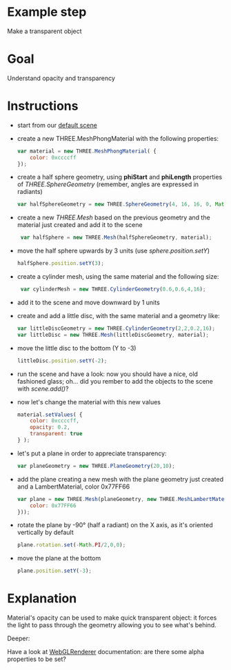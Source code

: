 Example step
============
Make a transparent object

Goal
====
Understand opacity and transparency 

Instructions
============

+ start from our [default scene](../examples/00_default_scene.html)

+ create a new THREE.MeshPhongMaterial with the following properties:

    ```javascript
    var material = new THREE.MeshPhongMaterial( { 
		color: 0xccccff
	});
    ```
    
+ create a half sphere geometry, using __phiStart__ and __phiLength__ properties of _THREE.SphereGeometry_ (remember, angles
are expressed in radiants)
    
    ```javascript
    var halfSphereGeometry = new THREE.SphereGeometry(4, 16, 16, 0, Math.PI*2, Math.PI/2, Math.PI);
    ```

+ create a new _THREE.Mesh_ based on the previous geometry and the material just created and add it to the scene

   ```javascript
    var halfSphere = new THREE.Mesh(halfSphereGeometry, material);
    ```

+ move the half sphere upwards by 3 units (use _sphere.position.setY_)

    ```javascript
    halfSphere.position.setY(3);
    ```

+ create a cylinder mesh, using the same material and the following size:
 
    ```javascript
     var cylinderMesh = new THREE.CylinderGeometry(0.6,0.6,4,16);
     ```

+ add it to the scene and move downward by 1 units

+ create and add a little disc, with the same material and a geometry like:
 
    ```javascript
    var littleDiscGeometry = new THREE.CylinderGeometry(2,2,0.2,16);
    var littleDisc = new THREE.Mesh(littleDiscGeometry, material);
    ```

+ move the little disc to the bottom (Y to -3)

    ```javascript
    littleDisc.position.setY(-2);
    ```
    
+ run the scene and have a look: now you should have a nice, old fashioned glass; oh... did you rember to add the objects
to the scene with _scene.add()_?

+ now let's change the material with this new values
    
    ```javascript
    material.setValues( { 
		color: 0xccccff,  
        opacity: 0.2,
        transparent: true
	} );
    ```
    
+ let's put a plane in order to appreciate transparency:

    ```javascript
    var planeGeometry = new THREE.PlaneGeometry(20,10);
    ```

+ add the plane creating a new mesh with the plane geometry just created and a LambertMaterial, color 0x77FF66

    ```javascript
    var plane = new THREE.Mesh(planeGeometry, new THREE.MeshLambertMaterial({
        color: 0x77FF66
    }));
    ```
    
+ rotate the plane by -90° (half a radiant) on the X axis, as it's oriented vertically by default

    ```javascript
    plane.rotation.set(-Math.PI/2,0,0);
    ```

+ move the plane at the bottom

    ```javascript
    plane.position.setY(-3);
    ```

Explanation
===========
Material's opacity can be used to make quick transparent object: it forces the light to pass through the geometry
allowing you to see what's behind. 

Deeper:

Have a look at [WebGLRenderer](http://threejs.org/docs/#Reference/Renderers/WebGLRenderer) documentation: are there some alpha properties to be set?
